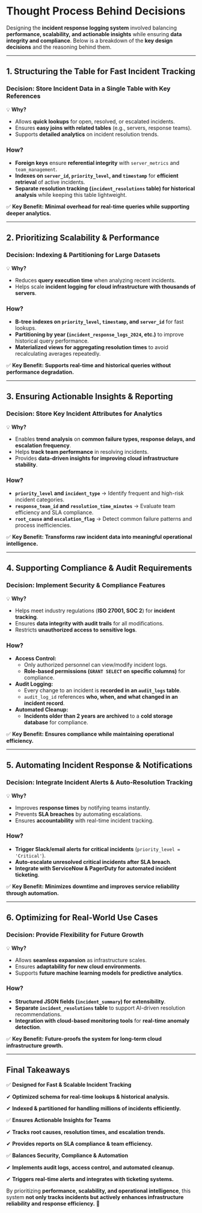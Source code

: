 # Thought Process Behind Decisions

Designing the **incident response logging system** involved balancing **performance, scalability, and actionable insights** while ensuring **data integrity and compliance**. Below is a breakdown of the **key design decisions** and the reasoning behind them.

---

## **1. Structuring the Table for Fast Incident Tracking**

### **Decision: Store Incident Data in a Single Table with Key References**

💡 **Why?**

- Allows **quick lookups** for open, resolved, or escalated incidents.
- Ensures **easy joins with related tables** (e.g., servers, response teams).
- Supports **detailed analytics** on incident resolution trends.

### **How?**

- **Foreign keys** ensure **referential integrity** with `server_metrics` and `team_management`.
- **Indexes on `server_id`, `priority_level`, and `timestamp`** for **efficient retrieval** of active incidents.
- **Separate resolution tracking (`incident_resolutions` table) for historical analysis** while keeping this table lightweight.

✅ **Key Benefit:** **Minimal overhead for real-time queries while supporting deeper analytics.**

---

## **2. Prioritizing Scalability & Performance**

### **Decision: Indexing & Partitioning for Large Datasets**

💡 **Why?**

- Reduces **query execution time** when analyzing recent incidents.
- Helps scale **incident logging for cloud infrastructure with thousands of servers**.

### **How?**

- **B-tree indexes on `priority_level`, `timestamp`, and `server_id`** for fast lookups.
- **Partitioning by year (`incident_response_logs_2024`, etc.)** to improve historical query performance.
- **Materialized views for aggregating resolution times** to avoid recalculating averages repeatedly.

✅ **Key Benefit:** **Supports real-time and historical queries without performance degradation.**

---

## **3. Ensuring Actionable Insights & Reporting**

### **Decision: Store Key Incident Attributes for Analytics**

💡 **Why?**

- Enables **trend analysis** on **common failure types, response delays, and escalation frequency**.
- Helps **track team performance** in resolving incidents.
- Provides **data-driven insights for improving cloud infrastructure stability**.

### **How?**

- **`priority_level` and `incident_type`** → Identify frequent and high-risk incident categories.
- **`response_team_id` and `resolution_time_minutes`** → Evaluate team efficiency and SLA compliance.
- **`root_cause` and `escalation_flag`** → Detect common failure patterns and process inefficiencies.

✅ **Key Benefit:** **Transforms raw incident data into meaningful operational intelligence.**

---

## **4. Supporting Compliance & Audit Requirements**

### **Decision: Implement Security & Compliance Features**

💡 **Why?**

- Helps meet industry regulations (**ISO 27001, SOC 2**) for **incident tracking**.
- Ensures **data integrity with audit trails** for all modifications.
- Restricts **unauthorized access to sensitive logs**.

### **How?**

- **Access Control:**
    - Only authorized personnel can view/modify incident logs.
    - **Role-based permissions (`GRANT SELECT` on specific columns)** for compliance.
- **Audit Logging:**
    - Every change to an incident is **recorded in an `audit_logs` table**.
    - `audit_log_id` references **who, when, and what changed in an incident record**.
- **Automated Cleanup:**
    - **Incidents older than 2 years are archived** to a **cold storage database** for compliance.

✅ **Key Benefit:** **Ensures compliance while maintaining operational efficiency.**

---

## **5. Automating Incident Response & Notifications**

### **Decision: Integrate Incident Alerts & Auto-Resolution Tracking**

💡 **Why?**

- Improves **response times** by notifying teams instantly.
- Prevents **SLA breaches** by automating escalations.
- Ensures **accountability** with real-time incident tracking.

### **How?**

- **Trigger Slack/email alerts for critical incidents** (`priority_level = 'Critical'`).
- **Auto-escalate unresolved critical incidents after SLA breach**.
- **Integrate with ServiceNow & PagerDuty for automated incident ticketing**.

✅ **Key Benefit:** **Minimizes downtime and improves service reliability through automation.**

---

## **6. Optimizing for Real-World Use Cases**

### **Decision: Provide Flexibility for Future Growth**

💡 **Why?**

- Allows **seamless expansion** as infrastructure scales.
- Ensures **adaptability for new cloud environments**.
- Supports **future machine learning models for predictive analytics**.

### **How?**

- **Structured JSON fields (`incident_summary`) for extensibility**.
- **Separate `incident_resolutions` table** to support AI-driven resolution recommendations.
- **Integration with cloud-based monitoring tools** for **real-time anomaly detection**.

✅ **Key Benefit:** **Future-proofs the system for long-term cloud infrastructure growth.**

---

## **Final Takeaways**

✅ **Designed for Fast & Scalable Incident Tracking**

✔ **Optimized schema for real-time lookups & historical analysis.**

✔ **Indexed & partitioned for handling millions of incidents efficiently.**

✅ **Ensures Actionable Insights for Teams**

✔ **Tracks root causes, resolution times, and escalation trends.**

✔ **Provides reports on SLA compliance & team efficiency.**

✅ **Balances Security, Compliance & Automation**

✔ **Implements audit logs, access control, and automated cleanup.**

✔ **Triggers real-time alerts and integrates with ticketing systems.**

By prioritizing **performance, scalability, and operational intelligence**, this system **not only tracks incidents but actively enhances infrastructure reliability and response efficiency.** 🚀
